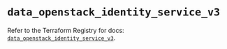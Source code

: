 # `data_openstack_identity_service_v3`

Refer to the Terraform Registry for docs: [`data_openstack_identity_service_v3`](https://registry.terraform.io/providers/terraform-provider-openstack/openstack/1.54.1/docs/data-sources/identity_service_v3).
